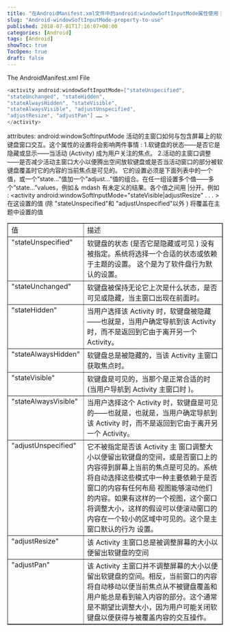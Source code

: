 ```yaml
---
title: "在AndroidManifest.xml文件中的android:windowSoftInputMode属性使用｜ keyboard,squeezing,layout"
slug: "Android-windowSoftInputMode-property-to-use"
published: 2018-07-01T17:16:07+08:00
categories: [Android]
tags: [Android]
showToc: true
TocOpen: true
draft: false
---
```

The AndroidManifest.xml File
```java
<activity android:windowSoftInputMode=["stateUnspecified",
"stateUnchanged", "stateHidden",
"stateAlwaysHidden", "stateVisible",
"stateAlwaysVisible", "adjustUnspecified",
"adjustResize", "adjustPan"] …… >
</activity>
```
<!--more-->
attributes:
android:windowSoftInputMode
活动的主窗口如何与包含屏幕上的软键盘窗口交互。这个属性的设置将会影响两件事情 :
1.软键盘的状态——是否它是隐藏或显示——当活动 (Activity) 成为用户关注的焦点。
2.活动的主窗口调整——是否减少活动主窗口大小以便腾出空间放软键盘或是否当活动窗口的部分被软键盘覆盖时它的内容的当前焦点是可见的。
它的设置必须是下面列表中的一个值，或一个”state…”值加一个”adjust…”值的组合。在任一组设置多个值——多个”state…”values，例如＆ mdash 有未定义的结果。各个值之间用 |分开。例如 : &lt;activity android:windowSoftInputMode="stateVisible|adjustResize" . . . &gt;
在这设置的值 (除 "stateUnspecified"和 "adjustUnspecified"以外 ) 将覆盖在主题中设置的值
<table border="1" cellspacing="0" cellpadding="0">
<tbody>
<tr>
<td valign="top" width="134">值</td>
<td valign="top" width="434">描述</td>
</tr>
<tr>
<td valign="top" width="134">"stateUnspecified"</td>
<td valign="top" width="434">软键盘的状态 (是否它是隐藏或可见 ) 没有被指定。系统将选择一个合适的状态或依赖于主题的设置。
这个是为了软件盘行为默认的设置。</td>
</tr>
<tr>
<td valign="top" width="134">"stateUnchanged"</td>
<td valign="top" width="434">软键盘被保持无论它上次是什么状态，是否可见或隐藏，当主窗口出现在前面时。</td>
</tr>
<tr>
<td valign="top" width="134">"stateHidden"</td>
<td valign="top" width="434">当用户选择该 Activity 时，软键盘被隐藏——也就是，当用户确定导航到该 Activity 时，而不是返回到它由于离开另一个 Activity。</td>
</tr>
<tr>
<td valign="top" width="134">"stateAlwaysHidden"</td>
<td valign="top" width="434">软键盘总是被隐藏的，当该 Activity 主窗口获取焦点时。</td>
</tr>
<tr>
<td valign="top" width="134">"stateVisible"</td>
<td valign="top" width="434">软键盘是可见的，当那个是正常合适的时 (当用户导航到 Activity 主窗口时 )。</td>
</tr>
<tr>
<td valign="top" width="134">"stateAlwaysVisible"</td>
<td valign="top" width="434">当用户选择这个 Activity 时，软键盘是可见的——也就是，也就是，当用户确定导航到该 Activity 时，而不是返回到它由于离开另一个 Activity。</td>
</tr>
<tr>
<td valign="top" width="134">"adjustUnspecified"</td>
<td valign="top" width="434">它不被指定是否该 Activity 主 窗口调整大小以便留出软键盘的空间，或是否窗口上的内容得到屏幕上当前的焦点是可见的。系统将自动选择这些模式中一种主要依赖于是否窗口的内容有任何布局 视图能够滚动他们的内容。如果有这样的一个视图，这个窗口将调整大小，这样的假设可以使滚动窗口的内容在一个较小的区域中可见的。这个是主窗口默认的行为 设置。</td>
</tr>
<tr>
<td valign="top" width="134">"adjustResize"</td>
<td valign="top" width="434">该 Activity 主窗口总是被调整屏幕的大小以便留出软键盘的空间</td>
</tr>
<tr>
<td valign="top" width="134">"adjustPan"</td>
<td valign="top" width="434">该 Activity 主窗口并不调整屏幕的大小以便留出软键盘的空间。相反，当前窗口的内容将自动移动以便当前焦点从不被键盘覆盖和用户能总是看到输入内容的部分。这个通常是不期望比调整大小，因为用户可能关闭软键盘以便获得与被覆盖内容的交互操作。</td>
</tr>
</tbody>
</table>